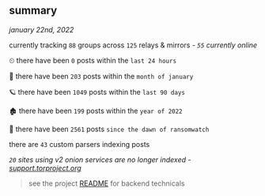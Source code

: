 
## summary
_january 22nd, 2022_

currently tracking `88` groups across `125` relays & mirrors - _`55` currently online_

⏲ there have been `0` posts within the `last 24 hours`

🦈 there have been `203` posts within the `month of january`

🪐 there have been `1049` posts within the `last 90 days`

🏚 there have been `199` posts within the `year of 2022`

🦕 there have been `2561` posts `since the dawn of ransomwatch`

there are `43` custom parsers indexing posts

_`20` sites using v2 onion services are no longer indexed - [support.torproject.org](https://support.torproject.org/onionservices/v2-deprecation/)_

> see the project [README](https://github.com/thetanz/ransomwatch#ransomwatch--) for backend technicals
